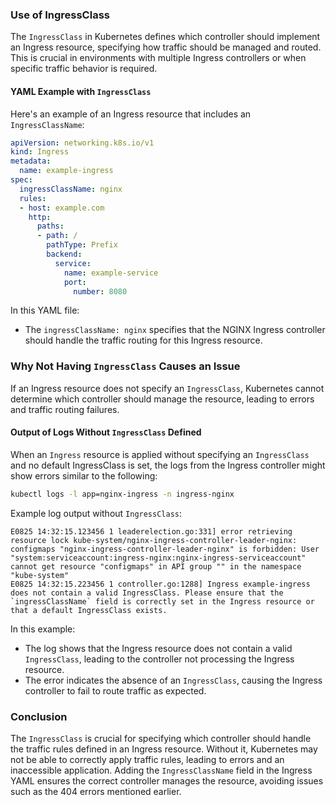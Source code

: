 ### Use of IngressClass

The `IngressClass` in Kubernetes defines which controller should implement an Ingress resource, specifying how traffic should be managed and routed. This is crucial in environments with multiple Ingress controllers or when specific traffic behavior is required.

#### YAML Example with `IngressClass`

Here's an example of an Ingress resource that includes an `IngressClassName`:

```yaml
apiVersion: networking.k8s.io/v1
kind: Ingress
metadata:
  name: example-ingress
spec:
  ingressClassName: nginx
  rules:
  - host: example.com
    http:
      paths:
      - path: /
        pathType: Prefix
        backend:
          service:
            name: example-service
            port:
              number: 8080
```

In this YAML file:
- The `ingressClassName: nginx` specifies that the NGINX Ingress controller should handle the traffic routing for this Ingress resource.

### Why Not Having `IngressClass` Causes an Issue

If an Ingress resource does not specify an `IngressClass`, Kubernetes cannot determine which controller should manage the resource, leading to errors and traffic routing failures.

#### Output of Logs Without `IngressClass` Defined

When an `Ingress` resource is applied without specifying an `IngressClass` and no default IngressClass is set, the logs from the Ingress controller might show errors similar to the following:

```bash
kubectl logs -l app=nginx-ingress -n ingress-nginx
```

Example log output without `IngressClass`:

```
E0825 14:32:15.123456 1 leaderelection.go:331] error retrieving resource lock kube-system/nginx-ingress-controller-leader-nginx: configmaps "nginx-ingress-controller-leader-nginx" is forbidden: User "system:serviceaccount:ingress-nginx:nginx-ingress-serviceaccount" cannot get resource "configmaps" in API group "" in the namespace "kube-system"
E0825 14:32:15.223456 1 controller.go:1288] Ingress example-ingress does not contain a valid IngressClass. Please ensure that the `ingressClassName` field is correctly set in the Ingress resource or that a default IngressClass exists.
```

In this example:
- The log shows that the Ingress resource does not contain a valid `IngressClass`, leading to the controller not processing the Ingress resource.
- The error indicates the absence of an `IngressClass`, causing the Ingress controller to fail to route traffic as expected.

### Conclusion

The `IngressClass` is crucial for specifying which controller should handle the traffic rules defined in an Ingress resource. Without it, Kubernetes may not be able to correctly apply traffic rules, leading to errors and an inaccessible application. Adding the `IngressClassName` field in the Ingress YAML ensures the correct controller manages the resource, avoiding issues such as the 404 errors mentioned earlier.
